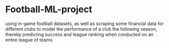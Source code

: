 # Football-ML-project
using in-game football datasets, as well as scraping some financial data for different clubs to model the performance of a club the following season, thereby predicting success and league ranking when conducted on an entire league of teams
